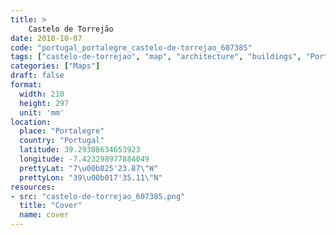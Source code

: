 ```yaml
---
title: > 
    Castelo de Torrejão
date: 2018-10-07
code: "portugal_portalegre_castelo-de-torrejao_607385"
tags: ["castelo-de-torrejao", "map", "architecture", "buildings", "Portalegre", "Portugal"]
categories: ["Maps"]
draft: false
format:
  width: 210
  height: 297
  unit: 'mm'
location:
  place: "Portalegre"
  country: "Portugal"
  latitude: 39.29308634653923
  longitude: -7.423298977884049
  prettyLat: "7\u00b025'23.87\"W"
  prettyLon: "39\u00b017'35.11\"N"
resources:
- src: "castelo-de-torrejao_607385.png"
  title: "Cover"
  name: cover
---
```

